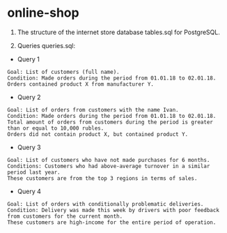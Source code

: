 # online-shop
1) The structure of the internet store database tables.sql for PostgreSQL.

2) Queries queries.sql:

- Query 1
```
Goal: List of customers (full name).
Condition: Made orders during the period from 01.01.18 to 02.01.18.
Orders contained product X from manufacturer Y.

``` 
- Query 2
```
Goal: List of orders from customers with the name Ivan.
Condition: Made orders during the period from 01.01.18 to 02.01.18.
Total amount of orders from customers during the period is greater than or equal to 10,000 rubles.
Orders did not contain product X, but contained product Y.

``` 
- Query 3
```
Goal: List of customers who have not made purchases for 6 months.
Conditions: Customers who had above-average turnover in a similar period last year.
These customers are from the top 3 regions in terms of sales.

```
- Query 4
```
Goal: List of orders with conditionally problematic deliveries.
Condition: Delivery was made this week by drivers with poor feedback from customers for the current month.
These customers are high-income for the entire period of operation.

```
